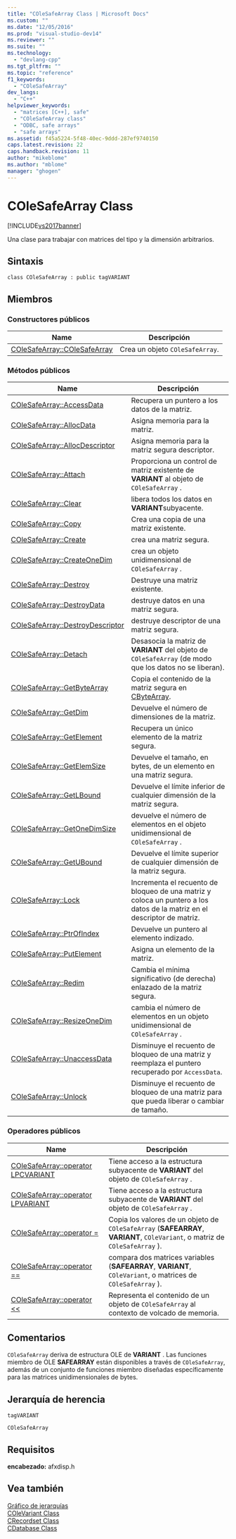 ```yaml
---
title: "COleSafeArray Class | Microsoft Docs"
ms.custom: ""
ms.date: "12/05/2016"
ms.prod: "visual-studio-dev14"
ms.reviewer: ""
ms.suite: ""
ms.technology: 
  - "devlang-cpp"
ms.tgt_pltfrm: ""
ms.topic: "reference"
f1_keywords: 
  - "COleSafeArray"
dev_langs: 
  - "C++"
helpviewer_keywords: 
  - "matrices [C++], safe"
  - "COleSafeArray class"
  - "ODBC, safe arrays"
  - "safe arrays"
ms.assetid: f45a5224-5f48-40ec-9ddd-287ef9740150
caps.latest.revision: 22
caps.handback.revision: 11
author: "mikeblome"
ms.author: "mblome"
manager: "ghogen"
---
```

# COleSafeArray Class
[!INCLUDE[vs2017banner](../../assembler/inline/includes/vs2017banner.md)]

Una clase para trabajar con matrices del tipo y la dimensión arbitrarios.  
  
## Sintaxis  
  
```  
class COleSafeArray : public tagVARIANT  
```  
  
## Miembros  
  
### Constructores públicos  
  
|Name|Descripción|  
|----------|-----------------|  
|[COleSafeArray::COleSafeArray](../Topic/COleSafeArray::COleSafeArray.md)|Crea un objeto `COleSafeArray`.|  
  
### Métodos públicos  
  
|Name|Descripción|  
|----------|-----------------|  
|[COleSafeArray::AccessData](../Topic/COleSafeArray::AccessData.md)|Recupera un puntero a los datos de la matriz.|  
|[COleSafeArray::AllocData](../Topic/COleSafeArray::AllocData.md)|Asigna memoria para la matriz.|  
|[COleSafeArray::AllocDescriptor](../Topic/COleSafeArray::AllocDescriptor.md)|Asigna memoria para la matriz segura descriptor.|  
|[COleSafeArray::Attach](../Topic/COleSafeArray::Attach.md)|Proporciona un control de matriz existente de **VARIANT** al objeto de `COleSafeArray` .|  
|[COleSafeArray::Clear](../Topic/COleSafeArray::Clear.md)|libera todos los datos en **VARIANT**subyacente.|  
|[COleSafeArray::Copy](../Topic/COleSafeArray::Copy.md)|Crea una copia de una matriz existente.|  
|[COleSafeArray::Create](../Topic/COleSafeArray::Create.md)|crea una matriz segura.|  
|[COleSafeArray::CreateOneDim](../Topic/COleSafeArray::CreateOneDim.md)|crea un objeto unidimensional de `COleSafeArray` .|  
|[COleSafeArray::Destroy](../Topic/COleSafeArray::Destroy.md)|Destruye una matriz existente.|  
|[COleSafeArray::DestroyData](../Topic/COleSafeArray::DestroyData.md)|destruye datos en una matriz segura.|  
|[COleSafeArray::DestroyDescriptor](../Topic/COleSafeArray::DestroyDescriptor.md)|destruye descriptor de una matriz segura.|  
|[COleSafeArray::Detach](../Topic/COleSafeArray::Detach.md)|Desasocia la matriz de **VARIANT** del objeto de `COleSafeArray` \(de modo que los datos no se liberan\).|  
|[COleSafeArray::GetByteArray](../Topic/COleSafeArray::GetByteArray.md)|Copia el contenido de la matriz segura en [CByteArray](../../mfc/reference/cbytearray-class.md).|  
|[COleSafeArray::GetDim](../Topic/COleSafeArray::GetDim.md)|Devuelve el número de dimensiones de la matriz.|  
|[COleSafeArray::GetElement](../Topic/COleSafeArray::GetElement.md)|Recupera un único elemento de la matriz segura.|  
|[COleSafeArray::GetElemSize](../Topic/COleSafeArray::GetElemSize.md)|Devuelve el tamaño, en bytes, de un elemento en una matriz segura.|  
|[COleSafeArray::GetLBound](../Topic/COleSafeArray::GetLBound.md)|Devuelve el límite inferior de cualquier dimensión de la matriz segura.|  
|[COleSafeArray::GetOneDimSize](../Topic/COleSafeArray::GetOneDimSize.md)|devuelve el número de elementos en el objeto unidimensional de `COleSafeArray` .|  
|[COleSafeArray::GetUBound](../Topic/COleSafeArray::GetUBound.md)|Devuelve el límite superior de cualquier dimensión de la matriz segura.|  
|[COleSafeArray::Lock](../Topic/COleSafeArray::Lock.md)|Incrementa el recuento de bloqueo de una matriz y coloca un puntero a los datos de la matriz en el descriptor de matriz.|  
|[COleSafeArray::PtrOfIndex](../Topic/COleSafeArray::PtrOfIndex.md)|Devuelve un puntero al elemento indizado.|  
|[COleSafeArray::PutElement](../Topic/COleSafeArray::PutElement.md)|Asigna un elemento de la matriz.|  
|[COleSafeArray::Redim](../Topic/COleSafeArray::Redim.md)|Cambia el mínima significativo \(de derecha\) enlazado de la matriz segura.|  
|[COleSafeArray::ResizeOneDim](../Topic/COleSafeArray::ResizeOneDim.md)|cambia el número de elementos en un objeto unidimensional de `COleSafeArray` .|  
|[COleSafeArray::UnaccessData](../Topic/COleSafeArray::UnaccessData.md)|Disminuye el recuento de bloqueo de una matriz y reemplaza el puntero recuperado por `AccessData`.|  
|[COleSafeArray::Unlock](../Topic/COleSafeArray::Unlock.md)|Disminuye el recuento de bloqueo de una matriz para que pueda liberar o cambiar de tamaño.|  
  
### Operadores públicos  
  
|Name|Descripción|  
|----------|-----------------|  
|[COleSafeArray::operator LPCVARIANT](../Topic/COleSafeArray::operator%20LPCVARIANT.md)|Tiene acceso a la estructura subyacente de **VARIANT** del objeto de `COleSafeArray` .|  
|[COleSafeArray::operator LPVARIANT](../Topic/COleSafeArray::operator%20LPVARIANT.md)|Tiene acceso a la estructura subyacente de **VARIANT** del objeto de `COleSafeArray` .|  
|[COleSafeArray::operator \=](../Topic/COleSafeArray::operator%20=.md)|Copia los valores de un objeto de `COleSafeArray` \(**SAFEARRAY**, **VARIANT**, `COleVariant`, o matriz de `COleSafeArray` \).|  
|[COleSafeArray::operator \=\=](../Topic/COleSafeArray::operator%20==.md)|compara dos matrices variables \(**SAFEARRAY**, **VARIANT**, `COleVariant`, o matrices de `COleSafeArray` \).|  
|[COleSafeArray::operator \<\<](../Topic/COleSafeArray::operator%20%3C%3C.md)|Representa el contenido de un objeto de `COleSafeArray` al contexto de volcado de memoria.|  
  
## Comentarios  
 `COleSafeArray` deriva de estructura OLE de **VARIANT** .  Las funciones miembro de OLE **SAFEARRAY** están disponibles a través de `COleSafeArray`, además de un conjunto de funciones miembro diseñadas específicamente para las matrices unidimensionales de bytes.  
  
## Jerarquía de herencia  
 `tagVARIANT`  
  
 `COleSafeArray`  
  
## Requisitos  
 **encabezado:** afxdisp.h  
  
## Vea también  
 [Gráfico de jerarquías](../../mfc/hierarchy-chart.md)   
 [COleVariant Class](../../mfc/reference/colevariant-class.md)   
 [CRecordset Class](../../mfc/reference/crecordset-class.md)   
 [CDatabase Class](../../mfc/reference/cdatabase-class.md)